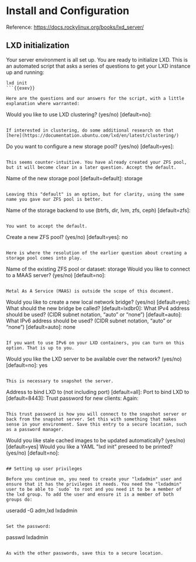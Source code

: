 
# Install and Configuration

Reference: https://docs.rockylinux.org/books/lxd_server/

## LXD initialization

Your server environment is all set up. You are ready to initialize LXD. This is an automated script that asks a series of questions to get your LXD instance up and running:

```
lxd init
```{{exev}}

Here are the questions and our answers for the script, with a little explanation where warranted:

```
Would you like to use LXD clustering? (yes/no) [default=no]:
```

If interested in clustering, do some additional research on that [here](https://documentation.ubuntu.com/lxd/en/latest/clustering/)

```
Do you want to configure a new storage pool? (yes/no) [default=yes]:
```

This seems counter-intuitive. You have already created your ZFS pool, but it will become clear in a later question. Accept the default.

```
Name of the new storage pool [default=default]: storage
```

Leaving this "default" is an option, but for clarity, using the same name you gave our ZFS pool is better.

```
Name of the storage backend to use (btrfs, dir, lvm, zfs, ceph) [default=zfs]:
```

You want to accept the default.

```
Create a new ZFS pool? (yes/no) [default=yes]: no
```

Here is where the resolution of the earlier question about creating a storage pool comes into play.

```
Name of the existing ZFS pool or dataset: storage
Would you like to connect to a MAAS server? (yes/no) [default=no]:
```

Metal As A Service (MAAS) is outside the scope of this document.

```
Would you like to create a new local network bridge? (yes/no) [default=yes]:
What should the new bridge be called? [default=lxdbr0]: 
What IPv4 address should be used? (CIDR subnet notation, “auto” or “none”) [default=auto]:
What IPv6 address should be used? (CIDR subnet notation, “auto” or “none”) [default=auto]: none
```

If you want to use IPv6 on your LXD containers, you can turn on this option. That is up to you.

```
Would you like the LXD server to be available over the network? (yes/no) [default=no]: yes
```

This is necessary to snapshot the server.

```
Address to bind LXD to (not including port) [default=all]:
Port to bind LXD to [default=8443]:
Trust password for new clients:
Again:
```

This trust password is how you will connect to the snapshot server or back from the snapshot server. Set this with something that makes sense in your environment. Save this entry to a secure location, such as a password manager.

```
Would you like stale cached images to be updated automatically? (yes/no) [default=yes]
Would you like a YAML "lxd init" preseed to be printed? (yes/no) [default=no]:
```

## Setting up user privileges

Before you continue on, you need to create your "lxdadmin" user and ensure that it has the privileges it needs. You need the "lxdadmin" user to be able to `sudo` to root and you need it to be a member of the lxd group. To add the user and ensure it is a member of both groups do:

```
useradd -G adm,lxd lxdadmin
```{{exec}}

Set the password:

```
passwd lxdadmin
```{{exec}}

As with the other passwords, save this to a secure location.